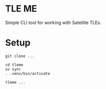 # TLE ME 
Simple CLI tool for working with Satellite TLEs.

# Setup
```
git clone ...

cd tleme
uv sync
. .venv/bin/activate

tleme ...
```
